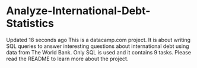 # Analyze-International-Debt-Statistics
Updated 18 seconds ago This is a datacamp.com project. It is about writing SQL queries to answer interesting questions about international debt using data from The World Bank. Only SQL is used and it contains 9 tasks. Please read the README to learn more about the project.
